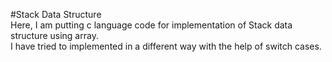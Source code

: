 #Stack Data Structure    
Here, I am putting c language code for implementation of Stack data structure using array.    
I have tried to implemented in a different way with the help of switch cases.
